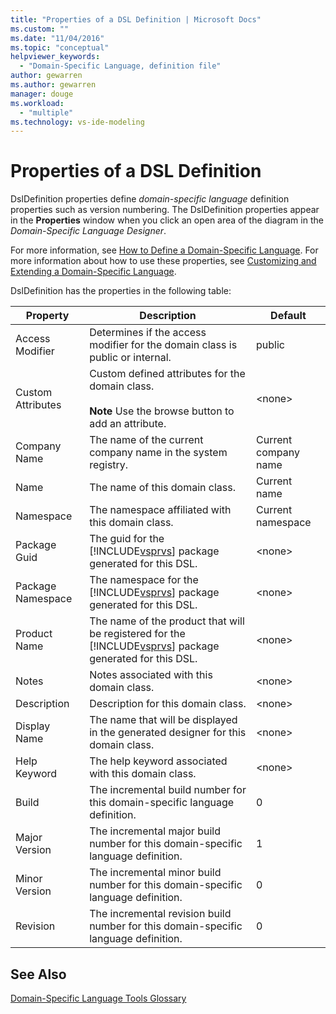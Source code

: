 ```yaml
---
title: "Properties of a DSL Definition | Microsoft Docs"
ms.custom: ""
ms.date: "11/04/2016"
ms.topic: "conceptual"
helpviewer_keywords: 
  - "Domain-Specific Language, definition file"
author: gewarren
ms.author: gewarren
manager: douge
ms.workload: 
  - "multiple"
ms.technology: vs-ide-modeling
---
```

# Properties of a DSL Definition
DslDefinition properties define *domain-specific language* definition properties such as version numbering. The DslDefinition properties appear in the **Properties** window when you click an open area of the diagram in the *Domain-Specific Language Designer*.  
  
 For more information, see [How to Define a Domain-Specific Language](../modeling/how-to-define-a-domain-specific-language.md). For more information about how to use these properties, see [Customizing and Extending a Domain-Specific Language](../modeling/customizing-and-extending-a-domain-specific-language.md).  
  
 DslDefinition has the properties in the following table:  
  
|Property|Description|Default|  
|--------------|-----------------|-------------|  
|Access Modifier|Determines if the access modifier for the domain class is public or internal.|public|  
|Custom Attributes|Custom defined attributes for the domain class.<br /><br /> **Note** Use the browse button to add an attribute.|\<none>|  
|Company Name|The name of the current company name in the system registry.|Current company name|  
|Name|The name of this domain class.|Current name|  
|Namespace|The namespace affiliated with this domain class.|Current namespace|  
|Package Guid|The guid for the [!INCLUDE[vsprvs](../code-quality/includes/vsprvs_md.md)] package generated for this DSL.|\<none>|  
|Package Namespace|The namespace for the [!INCLUDE[vsprvs](../code-quality/includes/vsprvs_md.md)] package generated for this DSL.|\<none>|  
|Product Name|The name of the product that will be registered for the [!INCLUDE[vsprvs](../code-quality/includes/vsprvs_md.md)] package generated for this DSL.|\<none>|  
|Notes|Notes associated with this domain class.|\<none>|  
|Description|Description for this domain class.|\<none>|  
|Display Name|The name that will be displayed in the generated designer for this domain class.|\<none>|  
|Help Keyword|The help keyword associated with this domain class.|\<none>|  
|Build|The incremental build number for this domain-specific language definition.|0|  
|Major Version|The incremental major build number for this domain-specific language definition.|1|  
|Minor Version|The incremental minor build number for this domain-specific language definition.|0|  
|Revision|The incremental revision build number for this domain-specific language definition.|0|  
  
## See Also  
 [Domain-Specific Language Tools Glossary](http://msdn.microsoft.com/ca5e84cb-a315-465c-be24-76aa3df276aa)
